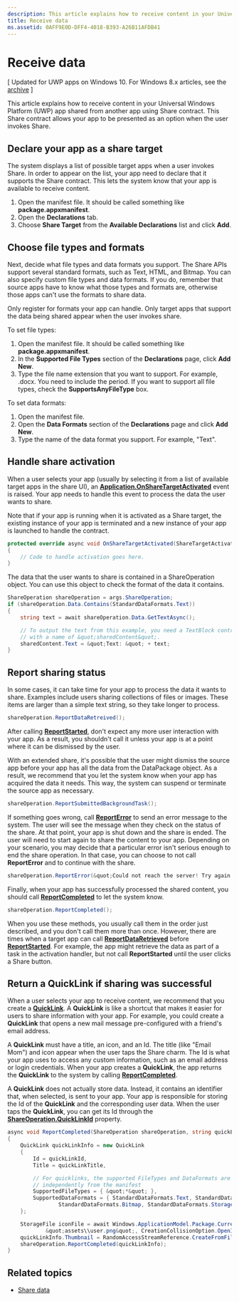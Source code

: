 ```yaml
---
description: This article explains how to receive content in your Universal Windows Platform (UWP) app shared from another app using Share contract. This Share contract allows your app to be presented as an option when the user invokes Share.
title: Receive data
ms.assetid: 0AFF9E0D-DFF4-4018-B393-A26B11AFDB41
---
```


# Receive data

\[ Updated for UWP apps on Windows 10. For Windows 8.x articles, see the [archive](http://go.microsoft.com/fwlink/p/?linkid=619132) \]


This article explains how to receive content in your Universal Windows Platform (UWP) app shared from another app using Share contract. This Share contract allows your app to be presented as an option when the user invokes Share.

## Declare your app as a share target

The system displays a list of possible target apps when a user invokes Share. In order to appear on the list, your app need to declare that it supports the Share contract. This lets the system know that your app is available to receive content.

1.  Open the manifest file. It should be called something like **package.appxmanifest**.
2.  Open the **Declarations** tab.
3.  Choose **Share Target** from the **Available Declarations** list and click **Add**.

## Choose file types and formats

Next, decide what file types and data formats you support. The Share APIs support several standard formats, such as Text, HTML, and Bitmap. You can also specify custom file types and data formats. If you do, remember that source apps have to know what those types and formats are, otherwise those apps can't use the formats to share data.

Only register for formats your app can handle. Only target apps that support the data being shared appear when the user invokes share.

To set file types:

1.  Open the manifest file. It should be called something like **package.appxmanifest**.
2.  In the **Supported File Types** section of the **Declarations** page, click **Add New**.
3.  Type the file name extension that you want to support. For example, .docx. You need to include the period. If you want to support all file types, check the **SupportsAnyFileType** box.

To set data formats:

1.  Open the manifest file.
2.  Open the **Data Formats** section of the **Declarations** page and click **Add New**.
3.  Type the name of the data format you support. For example, "Text".

## Handle share activation

When a user selects your app (usually by selecting it from a list of available target apps in the share UI), an [**Application.OnShareTargetActivated**][OnShareTargetActivated] event is raised. Your app needs to handle this event to process the data the user wants to share.

Note that if your app is running when it is activated as a Share target, the existing instance of your app is terminated and a new instance of your app is launched to handle the contract.

<!-- For some reason, the snippets in this file are all inline in the WDCML topic. Suggest moving to VS project with rest of snippets. -->
```cs
protected override async void OnShareTargetActivated(ShareTargetActivatedEventArgs args)
{
    // Code to handle activation goes here. 
} 
```

The data that the user wants to share is contained in a ShareOperation object. You can use this object to check the format of the data it contains.

```cs
ShareOperation shareOperation = args.ShareOperation;
if (shareOperation.Data.Contains(StandardDataFormats.Text))
{
    string text = await shareOperation.Data.GetTextAsync();

    // To output the text from this example, you need a TextBlock control
    // with a name of &quot;sharedContent&quot;.
    sharedContent.Text = &quot;Text: &quot; + text;
} 
```

## Report sharing status

In some cases, it can take time for your app to process the data it wants to share. Examples include users sharing collections of files or images. These items are larger than a simple text string, so they take longer to process.

```cs
shareOperation.ReportDataRetreived(); 
```

After calling [**ReportStarted**][ReportStarted], don't expect any more user interaction with your app. As a result, you shouldn't call it unless your app is at a point where it can be dismissed by the user.

With an extended share, it's possible that the user might dismiss the source app before your app has all the data from the DataPackage object. As a result, we recommend that you let the system know when your app has acquired the data it needs. This way, the system can suspend or terminate the source app as necessary.

```cs
shareOperation.ReportSubmittedBackgroundTask(); 
```

If something goes wrong, call [**ReportError**][ReportError] to send an error message to the system. The user will see the message when they check on the status of the share. At that point, your app is shut down and the share is ended. The user will need to start again to share the content to your app. Depending on your scenario, you may decide that a particular error isn't serious enough to end the share operation. In that case, you can choose to not call **ReportError** and to continue with the share.

```cs
shareOperation.ReportError(&quot;Could not reach the server! Try again later.&quot;); 
```

Finally, when your app has successfully processed the shared content, you should call [**ReportCompleted**][ReportCompleted] to let the system know.

```cs
shareOperation.ReportCompleted();
```

When you use these methods, you usually call them in the order just described, and you don't call them more than once. However, there are times when a target app can call [**ReportDataRetrieved**][ReportDataRetrieved] before [**ReportStarted**][ReportStarted]. For example, the app might retrieve the data as part of a task in the activation handler, but not call **ReportStarted** until the user clicks a Share button.

## Return a QuickLink if sharing was successful

When a user selects your app to receive content, we recommend that you create a [**QuickLink**][QuickLink]. A **QuickLink** is like a shortcut that makes it easier for users to share information with your app. For example, you could create a **QuickLink** that opens a new mail message pre-configured with a friend's email address.

A **QuickLink** must have a title, an icon, and an Id. The title (like "Email Mom") and icon appear when the user taps the Share charm. The Id is what your app uses to access any custom information, such as an email address or login credentials. When your app creates a **QuickLink**, the app returns the **QuickLink** to the system by calling [**ReportCompleted**][ReportCompleted].

A **QuickLink** does not actually store data. Instead, it contains an identifier that, when selected, is sent to your app. Your app is responsible for storing the Id of the **QuickLink** and the corresponding user data. When the user taps the **QuickLink**, you can get its Id through the [**ShareOperation.QuickLinkId**][QuickLInkId] property.

```cs
async void ReportCompleted(ShareOperation shareOperation, string quickLinkId, string quickLinkTitle)
{
    QuickLink quickLinkInfo = new QuickLink
    {
        Id = quickLinkId,
        Title = quickLinkTitle,

        // For quicklinks, the supported FileTypes and DataFormats are set 
        // independently from the manifest
        SupportedFileTypes = { &quot;*&quot; },
        SupportedDataFormats = { StandardDataFormats.Text, StandardDataFormats.Uri, 
                StandardDataFormats.Bitmap, StandardDataFormats.StorageItems }
    };

    StorageFile iconFile = await Windows.ApplicationModel.Package.Current.InstalledLocation.CreateFileAsync(
            &quot;assets\\user.png&quot;, CreationCollisionOption.OpenIfExists);
    quickLinkInfo.Thumbnail = RandomAccessStreamReference.CreateFromFile(iconFile);
    shareOperation.ReportCompleted(quickLinkInfo);
}
```

## Related topics
* [Share data](share-data.md)
 
<!-- LINKS -->
[OnShareTargetActivated]: https://msdn.microsoft.com/en-us/library/windows/apps/windows.ui.xaml.application.onsharetargetactivated.aspx 
[ReportStarted]: https://msdn.microsoft.com/en-us/library/windows/apps/windows.applicationmodel.datatransfer.sharetarget.shareoperation.reportstarted.aspx
[ReportError]: https://msdn.microsoft.com/en-us/library/windows/apps/windows.applicationmodel.datatransfer.sharetarget.shareoperation.reporterror.aspx 
[ReportCompleted]: https://msdn.microsoft.com/en-us/library/windows/apps/windows.applicationmodel.datatransfer.sharetarget.shareoperation.reportecompleted.aspx
[ReportDataRetrieved]: https://msdn.microsoft.com/en-us/library/windows/apps/windows.applicationmodel.datatransfer.sharetarget.shareoperation.reportdataretrieved.aspx 
[ReportStarted]: https://msdn.microsoft.com/en-us/library/windows/apps/windows.applicationmodel.datatransfer.sharetarget.shareoperation.reportstarted.aspx 
[QuickLink]: https://msdn.microsoft.com/en-us/library/windows/apps/windows.applicationmodel.datatransfer.sharetarget.quicklink.aspx 
[QuickLInkId]: https://msdn.microsoft.com/en-us/library/windows/apps/windows.applicationmodel.datatransfer.sharetarget.quicklink.id.aspx 




<!--HONumber=May16_HO4-->


